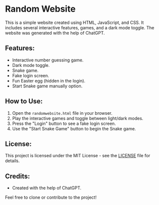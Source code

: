 # Random Website

This is a simple website created using HTML, JavaScript, and CSS. It includes several interactive features, games, and a dark mode toggle. The website was generated with the help of ChatGPT.

## Features:
- Interactive number guessing game.
- Dark mode toggle.
- Snake game.
- Fake login screen.
- Fun Easter egg (hidden in the login).
- Start Snake game manually option.

## How to Use:
1. Open the `randomwebsite.html` file in your browser.
2. Play the interactive games and toggle between light/dark modes.
3. Press the "Login" button to see a fake login screen.
4. Use the "Start Snake Game" button to begin the Snake game.

## License:
This project is licensed under the MIT License - see the [LICENSE](LICENSE) file for details.

## Credits:
- Created with the help of ChatGPT.

Feel free to clone or contribute to the project!

